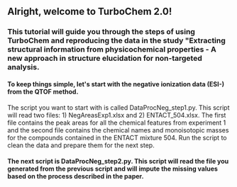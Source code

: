 ## Alright, welcome to TurboChem 2.0!

### This tutorial will guide you through the steps of using TurboChem and reproducing the data in the study "Extracting structural information from physicochemical properties - A new approach in structure elucidation for non-targeted analysis. 

#### To keep things simple, let's start with the negative ionization data (ESI-) from the QTOF method.
The script you want to start with is called DataProcNeg_step1.py. This script will read two files: 1) NegAreasExp1.xlsx and 2) ENTACT_504.xlsx. The first file contains the peak areas for all the chemical features from experiment 1 and the second file contains the chemical names and monoisotopic masses for the compounds contained in the ENTACT mixture 504. Run the script to clean the data and prepare them for the next step.

#### The next script is DataProcNeg_step2.py. This script will read the file you generated from the previous script and will impute the missing values based on the process described in the paper.

